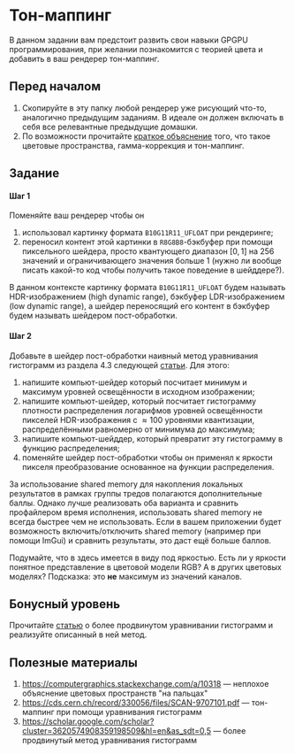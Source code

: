 # Тон-маппинг

В данном задании вам предстоит развить свои навыки GPGPU программирования, при желании познакомится с теорией цвета и добавить в ваш рендерер тон-маппинг.

## Перед началом

1. Скопируйте в эту папку любой рендерер уже рисующий что-то, аналогично предыдущим заданиям.
   В идеале он должен включать в себя все релевантные предыдущие домашки.
2. По возможности прочитайте [краткое объяснение](https://computergraphics.stackexchange.com/a/10318) того, что такое цветовые пространства, гамма-коррекция и тон-маппинг.

## Задание

#### Шаг 1

Поменяйте ваш рендерер чтобы он
1. использовал картинку формата `B10G11R11_UFLOAT` при рендеринге;
2. переносил контент этой картинки в `R8G8B8`-бэкбуфер при помощи пиксельного шейдера, просто квантующего диапазон $[0, 1]$ на $256$ значений и ограничивающего значения больше $1$ (нужно ли вообще писать какой-то код чтобы получить такое поведение в шейддере?).

В данном контексте картинку формата `B10G11R11_UFLOAT` будем называть HDR-изображением (high dynamic range), бэкбуфер LDR-изображением (low dynamic range), а шейдер переносящий его контент в бэкбуфер будем называть шейдером пост-обработки.

#### Шаг 2

Добавьте в шейдер пост-обработки наивный метод уравнивания гистограмм из раздела 4.3 следующей [статьи](https://cds.cern.ch/record/330056/files/SCAN-9707101.pdf). Для этого:

1. напишите компьют-шейдер который посчитает минимум и максимум уровней освещённости в исходном изображении;
2. напишите компьют-шейдер, который посчитает гистограмму плотности распределения логарифмов уровней освещённости пикселей HDR-изображения с $\approx 100$ уровнями квантизации, распределёнными равномерно от минимума до максимума;
3. напишите компьют-шейддер, который превратит эту гистограмму в функцию распределения;
4. поменяйте шейдер пост-обработки чтобы он применял к яркости пикселя преобразование основанное на функции распределения.

За использование shared memory для накопления локальных результатов в рамках группы тредов полагаются дополнительные баллы.
Однако лучше реализовать оба варианта и сравнить профайлером время исполнения, использовать shared memory не всегда быстрее чем не использовать.
Если в вашем приложении будет возможность включить/отключить shared memory (например при помощи ImGui) и сравнить результаты, это даст ещё больше баллов.

Подумайте, что в здесь имеется в виду под яркостью.
Есть ли у яркости понятное представление в цветовой модели RGB?
А в других цветовых моделях?
Подсказка: это **не** максимум из значений каналов.

## Бонусный уровень

Прочитайте [статью](https://scholar.google.com/scholar?cluster=3620574908359198509&hl=en&as_sdt=0,5) о более продвинутом уравнивании гистограмм и реализуйте описанный в ней метод.

## Полезные материалы

1. https://computergraphics.stackexchange.com/a/10318 &mdash; неплохое объяснение цветовых пространств "на пальцах"
2. https://cds.cern.ch/record/330056/files/SCAN-9707101.pdf &mdash; тон-маппинг при помощи уравнивания гистограмм
3. https://scholar.google.com/scholar?cluster=3620574908359198509&hl=en&as_sdt=0,5 &mdash; более продвинутый метод уравнивания гистограмм
